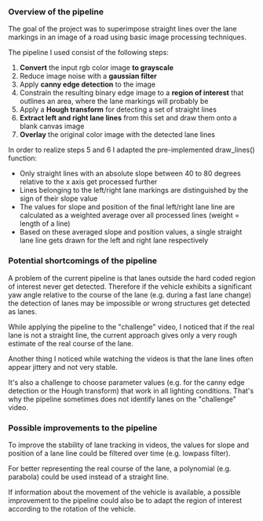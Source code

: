 
### Overview of the pipeline

The goal of the project was to superimpose straight lines over the lane markings in an image of a road using basic image processing techniques.

The pipeline I used consist of the following steps:

1. **Convert** the input rgb color image **to grayscale**
2. Reduce image noise with a **gaussian filter**
3. Apply **canny edge detection** to the image
4. Constrain the resulting binary edge image to a **region of interest** that outlines an area, where the lane markings will probably be
5. Apply a **Hough transform** for detecting a set of straight lines
6. **Extract left and right lane lines** from this set and draw them onto a blank canvas image
7. **Overlay** the original color image with the detected lane lines  

In order to realize steps 5 and 6 I adapted the pre-implemented draw_lines() function:

- Only straight lines with an absolute slope between 40 to 80 degrees relative to the x axis get processed further
- Lines belonging to the left/right lane markings are distinguished by the sign of their slope value
- The values for slope and position of the final left/right lane line are calculated as a weighted average over all processed lines (weight = length of a line)
- Based on these averaged slope and position values, a single straight lane line gets drawn for the left and right lane respectively


### Potential shortcomings of the pipeline

A problem of the current pipeline is that lanes outside the hard coded region of interest never get detected. Therefore if the vehicle exhibits a significant yaw angle relative to the course of the lane (e.g. during a fast lane change) the detection of lanes may be impossible or wrong structures get detected as lanes.

While applying the pipeline to the "challenge" video, I noticed that if the real lane is not a straight line, the current approach gives only a very rough estimate of the real course of the lane.

Another thing I noticed while watching the videos is that the lane lines often appear jittery and not very stable.

It's also a challenge to choose parameter values (e.g. for the canny edge detection or the Hough transform) that work in all lighting conditions. That's why the pipeline sometimes does not identify lanes on the "challenge" video.


### Possible improvements to the pipeline

To improve the stability of lane tracking in videos, the values for slope and position of a lane line could be filtered over time (e.g. lowpass filter).

For better representing the real course of the lane, a polynomial (e.g. parabola) could be used instead of a straight line. 

If information about the movement of the vehicle is available, a possible improvement to the pipeline could also be to adapt the region of interest according to the rotation of the vehicle.


